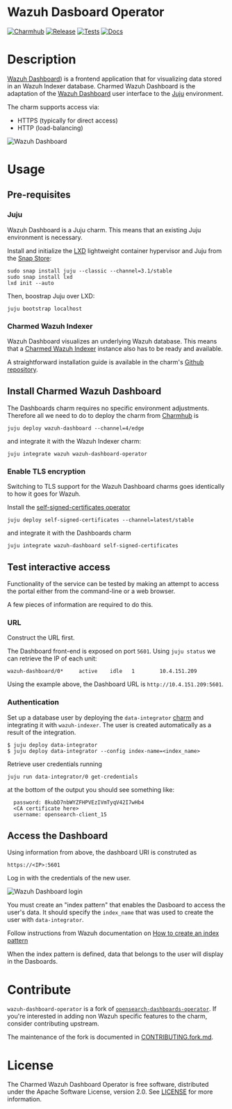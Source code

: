# Wazuh Dasboard Operator
[![Charmhub](https://charmhub.io/wazuh-dashboard/badge.svg)](https://charmhub.io/wazuh-dashboard)
[![Release](https://github.com/canonical/wazuh-dashboard-operator/actions/workflows/release.yaml/badge.svg)](https://github.com/canonical/wazuh-dashboard-operator/actions/workflows/release.yaml)
[![Tests](https://github.com/canonical/wazuh-dashboard-operator/actions/workflows/ci.yaml/badge.svg?branch=main)](https://github.com/canonical/wazuh-dashboard-operator/actions/workflows/ci.yaml)
[![Docs](https://github.com/canonical/wazuh-dashboard-operator/actions/workflows/sync_docs.yaml/badge.svg)](https://github.com/canonical/wazuh-dashboard-operator/actions/workflows/sync_docs.yaml)



[//]: # (<h1 align="center">)
[//]: # (  <a href="https://wazuh.com/">)
[//]: # (    <img src="https://wazuh.com/uploads/2022/05/WAZUH.png" alt="Wazuh" />)
[//]: # (  </a>)
[//]: # (  <br />)
[//]: # (</h1>)

# Description

[Wazuh Dashboard](https://documentation.wazuh.com/current/user-manual/wazuh-dashboard/)) 
is a frontend application that for visualizing data stored in an Wazuh Indexer
database. Charmed Wazuh Dashboard is the adaptation of the 
[Wazuh Dashboard](https://documentation.wazuh.com/current/user-manual/wazuh-dashboard/) 
user interface to the [Juju](https://juju.is/) environment.

The charm supports access via:

 - HTTPS (typically for direct access)
 - HTTP (load-balancing) 

![Wazuh Dashboard](./docs/opensearch_dashboard.png)

# Usage

## Pre-requisites

### Juju

Wazuh Dashboard is a Juju charm. This means that an existing Juju environment is necessary.

Install and initialize the [LXD](https://canonical.com/lxd) 
lightweight container hypervisor and Juju from the [Snap Store](https://snapcraft.io/store):

```shell
sudo snap install juju --classic --channel=3.1/stable
sudo snap install lxd
lxd init --auto
```
Then, boostrap Juju over LXD:
```shell
juju bootstrap localhost
```

### Charmed Wazuh Indexer

Wazuh Dashboard visualizes an underlying Wazuh database.
This means that a [Charmed Wazuh Indexer](https://charmhub.io/wazuh-indexer/)
instance also has to be ready and available.

A straightforward installation guide is available in the charm's 
[Github repository](https://github.com/canonical/wazuh-indexer-operator?tab=readme-ov-file#usage).


## Install Charmed Wazuh Dashboard

The Dashboards charm requires no specific environment adjustments.
Therefore all we need to do to deploy the charm from [Charmhub](https://charmhub.io/wazuh-dashboard) is 

```shell
juju deploy wazuh-dashboard --channel=4/edge
```
and integrate it with the Wazuh Indexer charm:
```shell
juju integrate wazuh wazuh-dashboard-operator
```

### Enable TLS encryption

Switching to TLS support for the Wazuh Dashboard charms goes identically to
how it goes for Wazuh.

Install the 
[self-signed-certificates operator](https://github.com/canonical/self-signed-certificates-operator)

```shell
juju deploy self-signed-certificates --channel=latest/stable
```
and integrate it with the Dashboards charm

```shell
juju integrate wazuh-dashboard self-signed-certificates
```

## Test interactive access

Functionality of the service can be tested by making an attempt to access the
portal either from the command-line or a web browser.

A few pieces of information are required to do this.

### URL

Construct the URL first.

The Dashboard front-end is exposed on port `5601`. Using `juju status` we can
retrieve the IP of each unit:

```shell
wazuh-dashboard/0*     active    idle   1        10.4.151.209              
```

Using the example above, the Dashboard URL is `http://10.4.151.209:5601`.


### Authentication

Set up a database user by deploying the `data-integrator` [charm](https://charmhub.io/data-integrator)
and integrating it with `wazuh-indexer`. The user is created automatically as a result of the integration.

```shell
$ juju deploy data-integrator
$ juju deploy data-integrator --config index-name=<index_name>
```

Retrieve user credentials running

```shell
juju run data-integrator/0 get-credentials
```
at the bottom of the output you should see something like:

```text
  password: 8kubD7nbWYZFHPVEzIVmTyqV42I7wHb4
  <CA certificate here>
  username: opensearch-client_15
```

## Access the Dashboard

Using information from above, the dashboard URI is construted as 

```text
https://<IP>:5601
```

Log in with the credentials of the new user.

![Wazuh Dashboard login](./docs/opensearch_dashboard_login.png)

You must create an "index pattern" that enables the Dasboard to access the user's data.
It should specify the `index_name` that was used to create the user with `data-integrator`.

Follow instructions from Wazuh documentation on 
[How to create an index pattern](https://documentation.wazuh.com/current/user-manual/wazuh-indexer/wazuh-indexer-indices.html)

When the index pattern is defined, data that belongs to the user will display in the Dasboards.


# Contribute

`wazuh-dashboard-operator` is a fork of [`opensearch-dashboards-operator`](https://github.com/canonical/opensearch-dashboards-operator). If you're interested in adding non Wazuh specific features to the charm, consider contributing upstream.

The maintenance of the fork is documented in [CONTRIBUTING.fork.md](CONTRIBUTING.fork.md).

# License

The Charmed Wazuh Dashboard Operator is free software, distributed under the Apache
Software License, version 2.0. See [LICENSE](./LICENSE) for more information.

